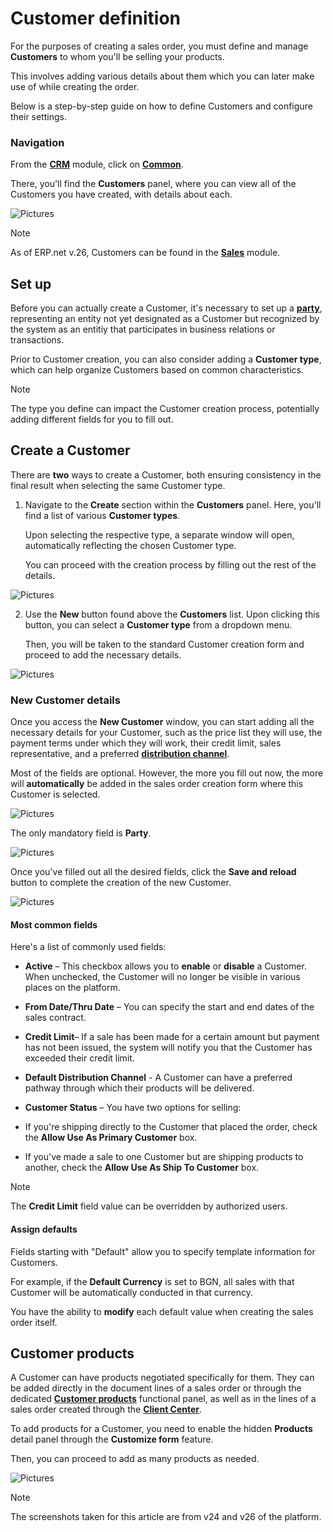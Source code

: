 # Customer definition

For the purposes of creating a sales order, you must define and manage **Customers** to whom you'll be selling your products. 

This involves adding various details about them which you can later make use of while creating the order.

Below is a step-by-step guide on how to define Customers and configure their settings.

### Navigation

From the **[CRM](https://docs.erp.net/tech/modules/crm/index.html)** module, click on **[Common](https://docs.erp.net/tech/modules/crm/crm-common/index.html)**. 

There, you'll find the **Customers** panel, where you can view all of the Customers you have created, with details about each.

![Pictures](pictures/Customer_view_27_02.png)

> [!NOTE]
> 
> As of ERP.net v.26, Customers can be found in the **[Sales](https://docs.erp.net/tech/modules/crm/sales/index.html)** module.
 
## Set up 

Before you can actually create a Customer, it's necessary to set up a **[party](https://docs.erp.net/tech/concepts/parties-concepts.html?q=party)**, representing an entity not yet designated as a Customer but recognized by the system as an entitiy that participates in business relations or transactions.

Prior to Customer creation, you can also consider adding a **Customer type**, which can help organize Customers based on common characteristics.

> [!NOTE]
> 
> The type you define can impact the Customer creation process, potentially adding different fields for you to fill out.

## Create a Customer 

There are **two** ways to create a Customer,  both ensuring consistency in the final result when selecting the same Customer type.

1. Navigate to the **Create** section within the **Customers** panel. Here, you'll find a list of various **Customer types**.

   Upon selecting the respective type, a separate window will open, automatically reflecting the chosen Customer type.

   You can proceed with the creation process by filling out the rest of the details.

![Pictures](pictures/Customer_Create_section_27_02.png)
 
2. Use the **New** button found above the **Customers** list. Upon clicking this button, you can select a **Customer type** from a dropdown menu.
  
   Then, you will be taken to the standard Customer creation form and proceed to add the necessary details.

![Pictures](pictures/Customer_create_new_button_27_02.png)

### New Customer details
 
Once you access the **New Customer** window, you can start adding all the necessary details for your Customer, such as the price list they will use, the payment terms under which they will work, their credit limit, sales representative, and a preferred **[distribution channel](https://docs.erp.net/tech/modules/crm/marketing/distribution-channels/index.html)**.

Most of the fields are optional. However, the more you fill out now, the more will **automatically** be added in the sales order creation form where this Customer is selected.

![Pictures](pictures/Customer_New_window_27_02.png)
 
The only mandatory field is **Party**. 

![Pictures](pictures/Customer_party_27_02.png)

Once you've filled out all the desired fields, click the **Save and reload** button to complete the creation of the new Customer.

![Pictures](pictures/Customer_Save_and_reload_27_02.png)
 
#### Most common fields 

Here's a list of commonly used fields:

-	**Active** – This checkbox allows you to **enable** or **disable** a Customer. When unchecked, the Customer will no longer be visible in various places on the platform.

-	**From Date/Thru Date** – You can specify the start and end dates of the sales contract.

-	**Credit Limit**– If a sale has been made for a certain amount but payment has not been issued, the system will notify you that the Customer has exceeded their credit limit.

- **Default Distribution Channel** - A Customer can have a preferred pathway through which their products will be delivered.

- **Customer Status** – You have two options for selling:

- If you're shipping directly to the Customer that placed the order, check the **Allow Use As Primary Customer** box. 

- If you've made a sale to one Customer but are shipping products to another, check the **Allow Use As Ship To Customer** box.

> [!NOTE]
> 
> The **Credit Limit** field value can be overridden by authorized users.

#### Assign defaults 

Fields starting with "Default" allow you to specify template information for Customers. 

For example, if the **Default Currency** is set to BGN, all sales with that Customer will be automatically conducted in that currency. 

You have the ability to **modify** each default value when creating the sales order itself.

## Customer products

A Customer can have products negotiated specifically for them. They can be added directly in the document lines of a sales order or through the dedicated **[Customer products](https://docs.erp.net/webclient/introduction/how-to/functional-panels/customer-products.html)** functional panel, as well as in the lines of a sales order created through the **[Client Center](https://docs.erp.net/tech/modules/crm/clientcenter/index.html)**.

To add products for a Customer, you need to enable the hidden **Products** detail panel through the **Customize form** feature.

Then, you can proceed to add as many products as needed.

![Pictures](pictures/products_details_panel.png)

> [!NOTE]
> 
> The screenshots taken for this article are from v24 and v26 of the platform.
